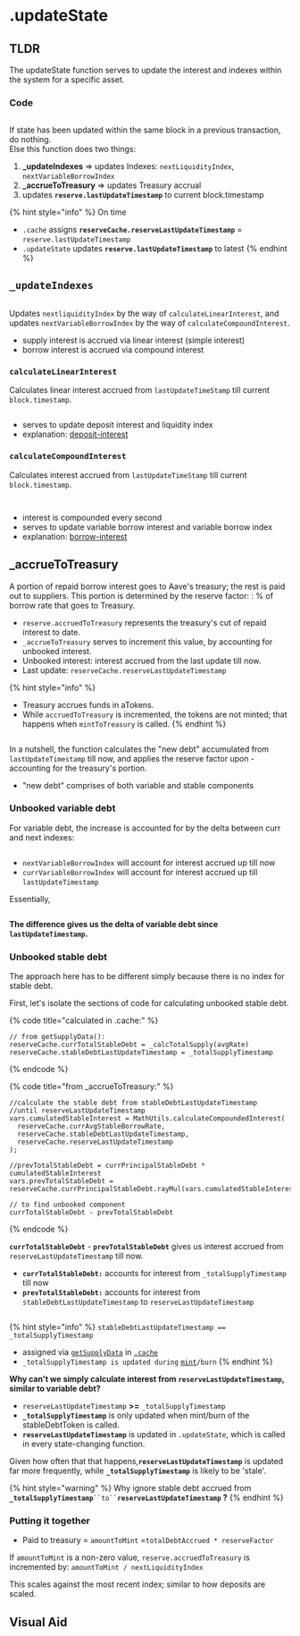 # .updateState

## TLDR

The updateState function serves to update the interest and indexes within the system for a specific asset.

### Code

<figure><img src="../../.gitbook/assets/image (126).png" alt=""><figcaption></figcaption></figure>

If state has been updated within the same block in a previous transaction, do nothing. \
Else this function does two things:

1. **\_updateIndexes** => updates Indexes: `nextLiquidityIndex`, `nextVariableBorrowIndex`
2. **\_accrueToTreasury** => updates Treasury accrual&#x20;
3. updates **`reserve.lastUpdateTimestamp`** to current block.timestamp

{% hint style="info" %}
On time

* `.cache` assigns **`reserveCache.reserveLastUpdateTimestamp`** = `reserve.lastUpdateTimestamp`
* `.updateState` updates **`reserve.lastUpdateTimestamp`** to latest
{% endhint %}

## &#x20;`_updateIndexes`&#x20;

<figure><img src="../../.gitbook/assets/image (130).png" alt=""><figcaption></figcaption></figure>

Updates `nextliquidityIndex` by the way of `calculateLinearInterest`, and updates `nextVariableBorrowIndex` by the way of `calculateCompoundInterest`.

* supply interest is accrued via linear interest (simple interest)
* borrow interest is accrued via compound interest&#x20;

### `calculateLinearInterest`

Calculates linear interest accrued from `lastUpdateTimeStamp` till current `block.timestamp`.

<figure><img src="../../.gitbook/assets/image (57).png" alt=""><figcaption></figcaption></figure>

* serves to update deposit interest and liquidity index
* explanation: [deposit-interest](../../deposit-and-borrow-interest.md#deposit-interest)

### `calculateCompoundInterest`

Calculates interest accrued from `lastUpdateTimeStamp` till current `block.timestamp`.&#x20;

<figure><img src="../../.gitbook/assets/image (5) (1) (1) (1) (1).png" alt=""><figcaption></figcaption></figure>

<figure><img src="../../.gitbook/assets/image (38).png" alt=""><figcaption></figcaption></figure>

* interest is compounded every second&#x20;
* serves to update variable borrow interest and variable borrow index
* explanation: [borrow-interest](../../deposit-and-borrow-interest.md#borrow-interest)

## **\_accrueToTreasury**&#x20;

A portion of repaid borrow interest goes to Aave's treasury; the rest is paid out to suppliers. This portion is determined by the reserve factor: : % of borrow rate that goes to Treasury.

* `reserve.accruedToTreasury` represents the treasury's cut of repaid interest to date.
* `_accrueToTreasury` serves to increment this value, by accounting for unbooked interest.
* Unbooked interest: interest accrued from the last update till now.
* Last update: `reserveCache.reserveLastUpdateTimestamp`&#x20;

{% hint style="info" %}
* Treasury accrues funds in aTokens.
* While `accruedToTreasury` is incremented, the tokens are not minted; that happens when `mintToTreasury` is called.
{% endhint %}

<figure><img src="../../.gitbook/assets/image (123).png" alt=""><figcaption></figcaption></figure>

In a nutshell, the function calculates the "new debt" accumulated from `lastUpdateTimestamp`  till now, and applies the reserve factor upon - accounting for the treasury's portion.&#x20;

* "new debt" comprises of both variable and stable components&#x20;

### Unbooked variable debt&#x20;

For variable debt, the increase is accounted for by the delta between curr and next indexes:

<figure><img src="../../.gitbook/assets/image (79).png" alt=""><figcaption></figcaption></figure>

* `nextVariableBorrowIndex` will account for interest accrued up till now
* `currVariableBorrowIndex` will account for interest accrued up till `lastUpdateTimestamp` &#x20;

Essentially,

<figure><img src="../../.gitbook/assets/image (107).png" alt=""><figcaption></figcaption></figure>

**The difference gives us the delta of variable debt since `lastUpdateTimestamp`.**

### Unbooked stable debt&#x20;

The approach here has to be different simply because there is no index for stable debt.

First, let's isolate the sections of code for calculating unbooked stable debt.&#x20;

{% code title="calculated in .cache:" %}
```solidity
// from getSupplyData():
reserveCache.currTotalStableDebt = _calcTotalSupply(avgRate)
reserveCache.stableDebtLastUpdateTimestamp = _totalSupplyTimestamp
```
{% endcode %}

{% code title="from _accrueToTreasury:" %}
```solidity
//calculate the stable debt from stableDebtLastUpdateTimestamp 
//until reserveLastUpdateTimestamp
vars.cumulatedStableInterest = MathUtils.calculateCompoundedInterest(
  reserveCache.currAvgStableBorrowRate,
  reserveCache.stableDebtLastUpdateTimestamp,
  reserveCache.reserveLastUpdateTimestamp
);

//prevTotalStableDebt = currPrincipalStableDebt * cumulatedStableInterest
vars.prevTotalStableDebt = 
reserveCache.currPrincipalStableDebt.rayMul(vars.cumulatedStableInterest);

// to find unbooked component
currTotalStableDebt - prevTotalStableDebt
```
{% endcode %}

**`currTotalStableDebt`** - **`prevTotalStableDebt`** gives us interest accrued from `reserveLastUpdateTimestamp` till now.

* **`currTotalStableDebt:`** accounts for interest from `_totalSupplyTimestamp` till now
* **`prevTotalStableDebt:`** accounts for interest from `stableDebtLastUpdateTimestamp` to `reserveLastUpdateTimestamp`

<figure><img src="../../.gitbook/assets/image (8).png" alt=""><figcaption></figcaption></figure>

{% hint style="info" %}
`stableDebtLastUpdateTimestamp == _totalSupplyTimestamp`

* assigned via [`getSupplyData`](../../contracts/stabledebttoken.md#getsupplydata) in [`.cache`](.cache.md)
* `_totalSupplyTimestamp is updated during` [`mint`](../../contracts/stabledebttoken.md#mint)`/burn`
{% endhint %}

**Why can't we simply calculate interest from `reserveLastUpdateTimestamp`, similar to variable debt?**

* `reserveLastUpdateTimestamp` **>=** `_totalSupplyTimestamp`
* **`_totalSupplyTimestamp`** is only updated when mint/burn of the stableDebtToken is called.&#x20;
* **`reserveLastUpdateTimestamp`** is updated in `.updateState`, which is called in every state-changing function.

Given how often that that happens,**`reserveLastUpdateTimestamp`** is updated far more frequently, while **`_totalSupplyTimestamp`** is likely to be 'stale'.&#x20;

{% hint style="warning" %}
Why ignore stable debt accrued from **`_totalSupplyTimestamp`**` ``to`` `**`reserveLastUpdateTimestamp` ?**
{% endhint %}

### **Putting it together**&#x20;

* Paid to treasury = `amountToMint` =`totalDebtAccrued * reserveFactor`

If `amountToMint` is a non-zero value, `reserve.accruedToTreasury` is incremented by: `amountToMint / nextLiquidityIndex`&#x20;

This scales against the most recent index; similar to how deposits are scaled.

## Visual Aid

<img src="../../.gitbook/assets/file.excalidraw (4).svg" alt="" class="gitbook-drawing">

